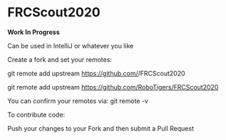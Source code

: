 # FRCScout2020

**Work In Progress**

Can be used in IntelliJ or whatever you like

Create a fork and set your remotes:

git remote add upstream https://github.com/<your-git-name>/FRCScout2020

git remote add upstream https://github.com/RoboTigers/FRCScout2020

You can confirm your remotes via: git remote -v

To contribute code:

Push your changes to your Fork and then submit a Pull Request